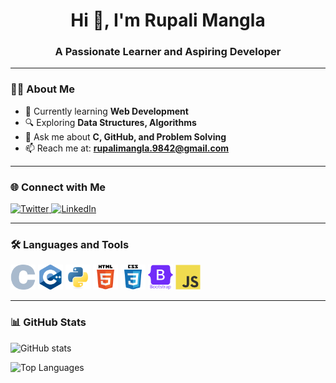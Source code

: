 <h1 align="center">Hi 👋, I'm Rupali Mangla</h1>
<h3 align="center">A Passionate Learner and Aspiring Developer</h3>

---

### 👩‍💻 About Me

- 🌱 Currently learning **Web Development**
- 🔍 Exploring **Data Structures, Algorithms**
- 💬 Ask me about **C, GitHub, and Problem Solving**
- 📫 Reach me at: **rupalimangla.9842@gmail.com**

---

### 🌐 Connect with Me

<p align="left">
  <a href="https://twitter.com/rupalimangla07" target="_blank">
    <img src="https://img.shields.io/badge/Twitter-%231DA1F2.svg?&style=for-the-badge&logo=twitter&logoColor=white" alt="Twitter"/>
  </a>
  <a href="https://linkedin.com/in/rupali mangla" target="_blank">
    <img src="https://img.shields.io/badge/LinkedIn-%230077B5.svg?&style=for-the-badge&logo=linkedin&logoColor=white" alt="LinkedIn"/>
  </a>
  
</p>

---

### 🛠️ Languages and Tools

<p align="left">
  <img src="https://raw.githubusercontent.com/devicons/devicon/master/icons/c/c-original.svg" alt="C" width="40" height="40"/>
  <img src="https://raw.githubusercontent.com/devicons/devicon/master/icons/cplusplus/cplusplus-original.svg" alt="C++" width="40" height="40"/>
  <img src="https://raw.githubusercontent.com/devicons/devicon/master/icons/python/python-original.svg" alt="Python" width="40" height="40"/>
  <img src="https://raw.githubusercontent.com/devicons/devicon/master/icons/html5/html5-original-wordmark.svg" alt="HTML5" width="40" height="40"/>
  <img src="https://raw.githubusercontent.com/devicons/devicon/master/icons/css3/css3-original-wordmark.svg" alt="CSS3" width="40" height="40"/>
  <img src="https://raw.githubusercontent.com/devicons/devicon/master/icons/bootstrap/bootstrap-plain-wordmark.svg" alt="Bootstrap" width="40" height="40"/>
 <img src="https://raw.githubusercontent.com/devicons/devicon/master/icons/javascript/javascript-original.svg" alt="JavaScript" width="40" height="40"/>
</p>


---

### 📊 GitHub Stats

<p align="left">
  <img src="https://github-readme-stats.vercel.app/api?username=Manglarupali007&show_icons=true&theme=radical" alt="GitHub stats" />
</p>
<p align="left">
  <img src="https://github-readme-stats.vercel.app/api/top-langs/?username=Manglarupali007&layout=compact&theme=radical" alt="Top Languages" />
</p>
